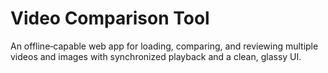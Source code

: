 # Video Comparison Tool

An offline‑capable web app for loading, comparing, and reviewing multiple videos and images with synchronized playback and a clean, glassy UI.
